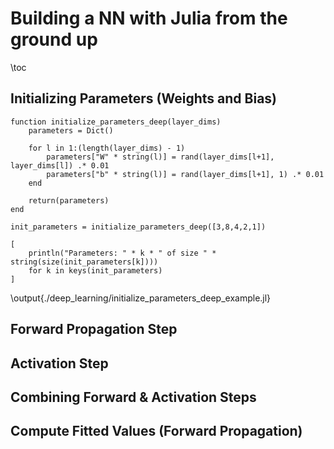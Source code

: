 

# Building a NN with Julia from the ground up

\toc

## Initializing Parameters (Weights and Bias)

```julia:./deep_learning/initialize_parameters_deep
function initialize_parameters_deep(layer_dims)
    parameters = Dict()

    for l in 1:(length(layer_dims) - 1)
        parameters["W" * string(l)] = rand(layer_dims[l+1], layer_dims[l]) .* 0.01
        parameters["b" * string(l)] = rand(layer_dims[l+1], 1) .* 0.01
    end

    return(parameters)
end
```

```julia:./deep_learning/initialize_parameters_deep_example
init_parameters = initialize_parameters_deep([3,8,4,2,1])

[
    println("Parameters: " * k * " of size " * string(size(init_parameters[k]))) 
    for k in keys(init_parameters)
]
```
\output{./deep_learning/initialize_parameters_deep_example.jl}

## Forward Propagation Step

## Activation Step

## Combining Forward & Activation Steps

## Compute Fitted Values (Forward Propagation)